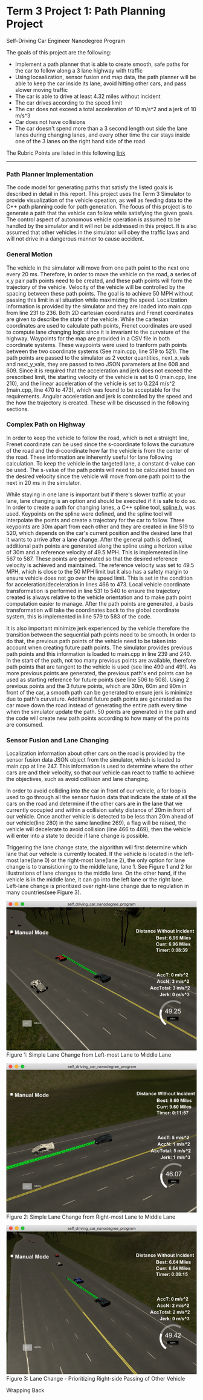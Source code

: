 # **Term 3 Project 1: Path Planning Project**
Self-Driving Car Engineer Nanodegree Program

The goals of this project are the following:

* Implement a path planner that is able to create smooth, safe paths for the car to follow along a 3 lane highway with traffic
* Using locaalization, sensor fusion and map data, the path planner will be able to keep the car inside its lane, avoid hitting other cars, and pass slower moving traffic
* The car is able to drive at least 4.32 miles without incident
* The car drives according to the speed limit
* The car does not exceed a total acceleration of 10 m/s^2 and a jerk of 10 m/s^3
* Car does not have collisions
* The car doesn't spend more than a 3 second length out side the lane lanes during changing lanes, and every other time the car stays inside one of the 3 lanes on the right hand side of the road

[//]: # (Image References)

[image1]: ./images/LaneChange_Close_Rear.png "P1"
[image2]: ./images/NotChangingLane_OtherLanesOccupied.png "P2"
[image3]: ./images/Prioritize_Left_Lane_Change.png "P3"
[image4]: ./images/RelativeVelocityConsidered_CloseDistance.png "P4"
[image5]: ./images/RightLaneChange_2ndPriority_RelativeSpeed_Considered.png "P5"
[image6]: ./images/RightLaneChange_Left_Lane_Occupied.png "P6"
[image7]: ./images/RightLaneChange_Lf_RR_occupied.png "P7"
[image8]: ./images/Simple_LLC.png "P8"
[image9]: ./images/Simple_RLC.png "P9"


The Rubric Points are listed in this following [link](https://review.udacity.com/#!/rubrics/1020/view)   

---

### Path Planner Implementation

The code model for generating paths that satisfy the listed goals is described in detail in this report.  This project uses the Term 3 Simulator to provide visualization of the vehicle opeation, as well as feeding data to the C++ path planning code for path generation.  The focus of this project is to generate a path that the vehicle can follow while satisfying the given goals.  The control aspect of autonomous vehicle operation is assumed to be handled by the simulator and it will not be addressed in this project.   It is also assumed that other vehicles in the simulator will obey the traffic laws and will not drive in a dangerous manner to cause accident.

### General Motion

The vehicle in the simulator will move from one path point to the next one every 20 ms.  Therefore, in order to move the vehicle on the road, a series of x,y pair path points need to be created, and these path points will form the trajectory of the vehicle.  Velocity of the vehicle will be controlled by the spacing between these path points.  The goal is to achieve 50 MPH without passing this limit in all situation while maximizing the speed.  Localization information is provided by the simulator and they are loaded into main.cpp from line 231 to 236.  Both 2D cartesian coordinates and Frenet coordinates are given to describe the state of the vehicle. While the cartesian coordinates are used to calculate path points, Frenet coordinates are used to compute lane changing logic since it is invariant to the curvature of the highway. Waypoints for the map are provided in a CSV file in both coordinate systems.  These waypoints were used to tranform path points between the two coordinate systems (See main.cpp, line 519 to 521).  The path points are passed to the simulator as 2 vector quantities, next_x_vals and next_y_vals, they are passed to two JSON parameters at line 608 and 609.  Since it is required that the acceleration and jerk does not exceed the prescribed limit, the starting velocity of the vehicle is set to 0 (main.cpp, line 210), and the linear acceleration of the vehicle is set to 0.224 m/s^2 (main.cpp, line 470 to 473), which was found to be acceptable for the requirements.  Angular acceleration and jerk is controlled by the speed and the how the trajectory is created.  These will be discussed in the following sections.

### Complex Path on Highway

In order to keep the vehicle to follow the road, which is not a straight line, Frenet coordinate can be used since the s-coordinate follows the curvature of the road and the d-coordinate how far the vehicle is from the center of the road.  These information are inherently useful for lane following calculation.  To keep the vehicle in the targeted lane, a constant d-value can be used.  The s-value of the path points will need to be calculated based on the desired velocity since the vehicle will move from one path point to the next in 20 ms in the simulator.  

While staying in one lane is important but if there's slower traffic at your lane, lane changing is an option and should be executed if it is safe to do so.  In order to create a path for changing lanes, a C++ spline tool, [spline.h](http://kluge.in-chemnitz.de/opensource/spline/), was used.  Keypoints on the spline were defined, and the spline tool will interpolate the points and create a trajectory for the car to follow.  Three keypoints are 30m apart from each other and they are created in line 519 to 520, which depends on the car's current position and the desired lane that it wants to arrive after a lane change.  After the general path is defined, additional path points are generated along the spline using a horizon value of 30m and a reference velocity of 49.5 MPH. This is implemented in line 567 to 587.  These points are generated so that the desired reference velocity is achieved and maintained.  The reference velocity was set to 49.5 MPH, which is close to the 50 MPH limit but it also has a safety margin to ensure vehicle does not go over the speed limit.  This is set in the condition for acceleration/deceleration in lines 466 to 473.  Local vehicle coordinate transformation is performed in line 531 to 540 to ensure the trajectory created is always relative to the vehicle orientation and to make path point computation easier to manage.  After the path points are generated, a basis transformation will take the coordinates back to the global coordinate system, this is implemented in line 579 to 583 of the code.

It is also important minimize jerk experienced by the vehicle therefore the transition between the sequential path points need to be smooth.  In order to do that, the previous path points of the vehicle need to be taken into account when creating future path points.  The simulator provides previous path points and this information is loaded to main.cpp in line 239 and 240.  In the start of the path, not too many previous points are available, therefore path points that are tangent to the vehicle is used (see line 490 and 491). As more previous points are generated, the previous path's end points can be used as starting reference for future points (see line 506 to 508). Using 2 previous points and the 3 future points, which are 30m, 60m and 90m in front of the car, a smooth path can be generated to ensure jerk is minimize due to path's curvature.  Additional future path points are generated as the car move down the road instead of generating the entire path every time when the simulator update the path. 50 points are generated in the path and the code will create new path points according to how many of the points are consumed.

### Sensor Fusion and Lane Changing

Localization information about other cars on the road is provided by the sensor fusion data JSON object from the simulator, which is loaded to main.cpp at line 247.  This information is used to determine where the other cars are and their velocity, so that our vehicle can react to traffic to achieve the objectives, such as avoid collision and lane changing.  

In order to avoid colliding into the car in front of our vehicle, a for loop is used to go through all the sensor fusion data that indicate the state of all the cars on the road and determine if the other cars are in the lane that we currently occupied and within a collision safety distance of 20m in front of our vehicle.  Once another vehicle is detected to be less than 20m ahead of our vehicle(line 280) in the same lane(line 269), a flag will be raised, the vehicle will decelerate to avoid collision (line 466 to 469), then the vehicle will enter into a state to decide if lane change is possible.

Triggering the lane change state, the algorithm will first determine which lane that our vehicle is currently located.  If the vehicle is located in the left-most lane(lane 0) or the right-most lane(lane 2), the only option for lane change is to transistioning to the middle lane, lane 1. See Figure 1 and 2 for illustrations of lane changes to the middle lane.  On the other hand, if the vehicle is in the middle lane, it can go into the left lane or the right lane.  Left-lane change is prioritized over right-lane change due to regulation in many countries(see Figure 3).  

![alt text][image9]
Figure 1: Simple Lane Change from Left-most Lane to Middle Lane

![alt text][image8]
Figure 2: Simple Lane Change from Right-most Lane to Middle Lane

![alt text][image3]
Figure 3: Lane Change - Prioritizing Right-side Passing of Other Vehicle

Wrapping Back
